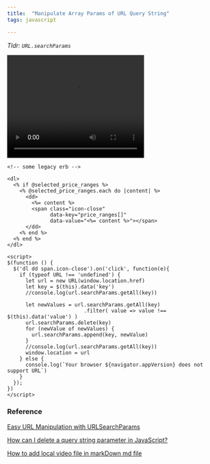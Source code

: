 ```yaml
---
title:  "Manipulate Array Params of URL Query String"
tags: javascript

---
```


*Tldr: `URL.searchParams`*

<video width="320" height="240" controls>
  <source src="https://user-images.githubusercontent.com/2174219/149091462-5456ea2f-ff96-4490-a171-97d248205fee.mp4" type="video/mp4">
</video>

```erb
<!-- some legacy erb -->

<dl>
  <% if @selected_price_ranges %>
    <% @selected_price_ranges.each do |content| %>
      <dd>
        <%= content %>
        <span class="icon-close"
              data-key="price_ranges[]"
              data-value="<%= content %>"></span>
      </dd>
    <% end %>
  <% end %>
</dl>

<script>
$(function () {
  $('dl dd span.icon-close').on('click', function(e){
    if (typeof URL !== 'undefined') {
      let url = new URL(window.location.href)
      let key = $(this).data('key')
      //console.log(url.searchParams.getAll(key))

      let newValues = url.searchParams.getAll(key)
                         .filter( value => value !== $(this).data('value') )
      url.searchParams.delete(key)
      for (newValue of newValues) {
        url.searchParams.append(key, newValue)
      }
      //console.log(url.searchParams.getAll(key))
      window.location = url
    } else {
      console.log(`Your browser ${navigator.appVersion} does not support URL`)
    }
  });
})
</script>
```

### Reference

[Easy URL Manipulation with URLSearchParams](https://developers.google.com/web/updates/2016/01/urlsearchparams)

[How can I delete a query string parameter in JavaScript?](https://stackoverflow.com/questions/1634748/how-can-i-delete-a-query-string-parameter-in-javascript)

[How to add local video file in markDown md file](https://stackoverflow.com/questions/46273751/how-to-add-local-video-file-in-markdown-md-file#46296699)

